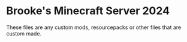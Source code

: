 # Brooke's Minecraft Server 2024

These files are any custom mods, resourcepacks or other files that are custom made.